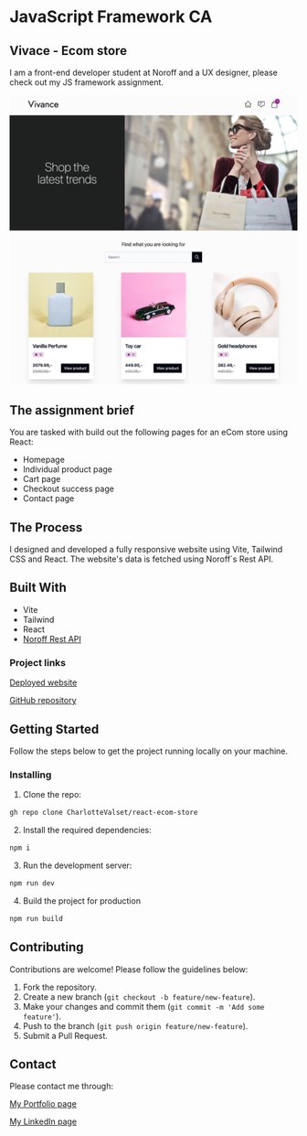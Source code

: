 # JavaScript Framework CA

## Vivace - Ecom store

I am a front-end developer student at Noroff and a UX designer, please check out my JS framework assignment.

![Screenshot of website](/src/assets/images/vivance.jpg)

## The assignment brief

You are tasked with build out the following pages for an eCom store using React:

- Homepage
- Individual product page
- Cart page
- Checkout success page
- Contact page

## The Process

I designed and developed a fully responsive website using Vite, Tailwind CSS and React. The website's data is fetched using Noroff´s Rest API.

## Built With

- Vite
- Tailwind
- React
- [Noroff Rest API](https://docs.noroff.dev/docs/v2/basic/online-shop)

### Project links

[Deployed website](https://vivance.netlify.app)

[GitHub repository](https://github.com/CharlotteValset/react-ecom-store)

## Getting Started

Follow the steps below to get the project running locally on your machine.

### Installing

1. Clone the repo:

```bash
gh repo clone CharlotteValset/react-ecom-store
```

2. Install the required dependencies:

```bash
npm i
```

3. Run the development server:

```bash
npm run dev
```

4. Build the project for production

```bash
npm run build
```

## Contributing

Contributions are welcome! Please follow the guidelines below:

1. Fork the repository.
2. Create a new branch (`git checkout -b feature/new-feature`).
3. Make your changes and commit them (`git commit -m 'Add some feature'`).
4. Push to the branch (`git push origin feature/new-feature`).
5. Submit a Pull Request.

## Contact

Please contact me through:

[My Portfolio page](https://charlottevalset.no)

[My LinkedIn page](https://www.linkedin.com/in/charlotte-valset-6195b521a/)
